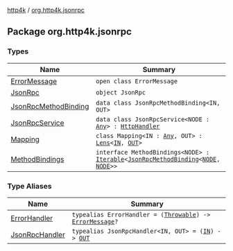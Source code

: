 [http4k](../index.md) / [org.http4k.jsonrpc](./index.md)

## Package org.http4k.jsonrpc

### Types

| Name | Summary |
|---|---|
| [ErrorMessage](-error-message/index.md) | `open class ErrorMessage` |
| [JsonRpc](-json-rpc/index.md) | `object JsonRpc` |
| [JsonRpcMethodBinding](-json-rpc-method-binding/index.md) | `data class JsonRpcMethodBinding<IN, OUT>` |
| [JsonRpcService](-json-rpc-service/index.md) | `data class JsonRpcService<NODE : `[`Any`](https://kotlinlang.org/api/latest/jvm/stdlib/kotlin/-any/index.html)`> : `[`HttpHandler`](../org.http4k.core/-http-handler.md) |
| [Mapping](-mapping/index.md) | `class Mapping<IN : `[`Any`](https://kotlinlang.org/api/latest/jvm/stdlib/kotlin/-any/index.html)`, OUT> : `[`Lens`](../org.http4k.lens/-lens/index.md)`<`[`IN`](-mapping/index.md#IN)`, `[`OUT`](-mapping/index.md#OUT)`>` |
| [MethodBindings](-method-bindings/index.md) | `interface MethodBindings<NODE> : `[`Iterable`](https://kotlinlang.org/api/latest/jvm/stdlib/kotlin.collections/-iterable/index.html)`<`[`JsonRpcMethodBinding`](-json-rpc-method-binding/index.md)`<`[`NODE`](-method-bindings/index.md#NODE)`, `[`NODE`](-method-bindings/index.md#NODE)`>>` |

### Type Aliases

| Name | Summary |
|---|---|
| [ErrorHandler](-error-handler.md) | `typealias ErrorHandler = (`[`Throwable`](https://kotlinlang.org/api/latest/jvm/stdlib/kotlin/-throwable/index.html)`) -> `[`ErrorMessage`](-error-message/index.md)`?` |
| [JsonRpcHandler](-json-rpc-handler.md) | `typealias JsonRpcHandler<IN, OUT> = (`[`IN`](-json-rpc-handler.md#IN)`) -> `[`OUT`](-json-rpc-handler.md#OUT) |
